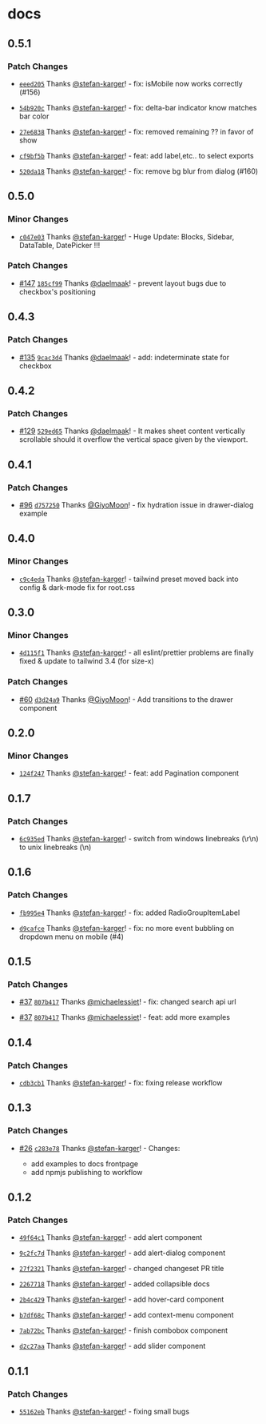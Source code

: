 # docs

## 0.5.1

### Patch Changes

- [`eeed205`](https://github.com/stefan-karger/solid-ui/commit/eeed205c4d8fa63e61d33d4ee8539b5d4a84b50e) Thanks [@stefan-karger](https://github.com/stefan-karger)! - fix: isMobile now works correctly (#156)

- [`54b920c`](https://github.com/stefan-karger/solid-ui/commit/54b920c0f61c7da176a6ab728d4049dc6d12cb1c) Thanks [@stefan-karger](https://github.com/stefan-karger)! - fix: delta-bar indicator know matches bar color

- [`27e6838`](https://github.com/stefan-karger/solid-ui/commit/27e6838c0a9c7262bd0f3e77a67a486036abd862) Thanks [@stefan-karger](https://github.com/stefan-karger)! - fix: removed remaining ?? in favor of show

- [`cf9bf5b`](https://github.com/stefan-karger/solid-ui/commit/cf9bf5b42913d5428b538a665ee959e3b9133569) Thanks [@stefan-karger](https://github.com/stefan-karger)! - feat: add label,etc.. to select exports

- [`520da18`](https://github.com/stefan-karger/solid-ui/commit/520da188398055deba86dff75838f2c75775b4b3) Thanks [@stefan-karger](https://github.com/stefan-karger)! - fix: remove bg blur from dialog (#160)

## 0.5.0

### Minor Changes

- [`c047e03`](https://github.com/stefan-karger/solid-ui/commit/c047e0330cb0887e11bcd8a80c568e3d2c1604d9) Thanks [@stefan-karger](https://github.com/stefan-karger)! - Huge Update: Blocks, Sidebar, DataTable, DatePicker !!!

### Patch Changes

- [#147](https://github.com/stefan-karger/solid-ui/pull/147) [`185cf99`](https://github.com/stefan-karger/solid-ui/commit/185cf99f108c831b81ee896858497c998b7d216a) Thanks [@daelmaak](https://github.com/daelmaak)! - prevent layout bugs due to checkbox's positioning

## 0.4.3

### Patch Changes

- [#135](https://github.com/stefan-karger/solid-ui/pull/135) [`9cac3d4`](https://github.com/stefan-karger/solid-ui/commit/9cac3d472ba9ca39342bb8732e5e134b02a04b94) Thanks [@daelmaak](https://github.com/daelmaak)! - add: indeterminate state for checkbox

## 0.4.2

### Patch Changes

- [#129](https://github.com/stefan-karger/solid-ui/pull/129) [`529ed65`](https://github.com/stefan-karger/solid-ui/commit/529ed6509886441b95f4dd00d267c0657f6311d5) Thanks [@daelmaak](https://github.com/daelmaak)! - It makes sheet content vertically scrollable should it overflow the vertical space given by the viewport.

## 0.4.1

### Patch Changes

- [#96](https://github.com/stefan-karger/solid-ui/pull/96) [`d757250`](https://github.com/stefan-karger/solid-ui/commit/d757250c5d178531607e67b5e040f424876676d2) Thanks [@GiyoMoon](https://github.com/GiyoMoon)! - fix hydration issue in drawer-dialog example

## 0.4.0

### Minor Changes

- [`c9c4eda`](https://github.com/stefan-karger/solid-ui/commit/c9c4eda96deda495801cdf35a595157f53a11d61) Thanks [@stefan-karger](https://github.com/stefan-karger)! - tailwind preset moved back into config & dark-mode fix for root.css

## 0.3.0

### Minor Changes

- [`4d115f1`](https://github.com/stefan-karger/solid-ui/commit/4d115f1498579e447ac2bef35f228a6682f455b1) Thanks [@stefan-karger](https://github.com/stefan-karger)! - all eslint/prettier problems are finally fixed & update to tailwind 3.4 (for size-x)

### Patch Changes

- [#60](https://github.com/stefan-karger/solid-ui/pull/60) [`d3d24a9`](https://github.com/stefan-karger/solid-ui/commit/d3d24a9baf94c963af53938b00d993c9a8f7ff52) Thanks [@GiyoMoon](https://github.com/GiyoMoon)! - Add transitions to the drawer component

## 0.2.0

### Minor Changes

- [`124f247`](https://github.com/stefan-karger/solid-ui/commit/124f247bbf506d9142575ad6c7cbe86bb7b85ac4) Thanks [@stefan-karger](https://github.com/stefan-karger)! - feat: add Pagination component

## 0.1.7

### Patch Changes

- [`6c935ed`](https://github.com/stefan-karger/solid-ui/commit/6c935ed5ded57937770a7e025424b8368f997b7a) Thanks [@stefan-karger](https://github.com/stefan-karger)! - switch from windows linebreaks (\r\n) to unix linebreaks (\n)

## 0.1.6

### Patch Changes

- [`fb995e4`](https://github.com/stefan-karger/solid-ui/commit/fb995e4ce48774a5551ba17c06a253c5be769977) Thanks [@stefan-karger](https://github.com/stefan-karger)! - fix: added RadioGroupItemLabel

- [`d9cafce`](https://github.com/stefan-karger/solid-ui/commit/d9cafcef3966bafc5ff315636efe1fad2d8eb155) Thanks [@stefan-karger](https://github.com/stefan-karger)! - fix: no more event bubbling on dropdown menu on mobile (#4)

## 0.1.5

### Patch Changes

- [#37](https://github.com/stefan-karger/solid-ui/pull/37) [`807b417`](https://github.com/stefan-karger/solid-ui/commit/807b4171e2c0aaad3e08858082f2fa76eb47a875) Thanks [@michaelessiet](https://github.com/michaelessiet)! - fix: changed search api url

- [#37](https://github.com/stefan-karger/solid-ui/pull/37) [`807b417`](https://github.com/stefan-karger/solid-ui/commit/807b4171e2c0aaad3e08858082f2fa76eb47a875) Thanks [@michaelessiet](https://github.com/michaelessiet)! - feat: add more examples

## 0.1.4

### Patch Changes

- [`cdb3cb1`](https://github.com/stefan-karger/solid-ui/commit/cdb3cb12116790a170b64186432340d91821157e) Thanks [@stefan-karger](https://github.com/stefan-karger)! - fix: fixing release workflow

## 0.1.3

### Patch Changes

- [#26](https://github.com/stefan-karger/solid-ui/pull/26) [`c283e78`](https://github.com/stefan-karger/solid-ui/commit/c283e78feeba71a3cfcd3dac0464bd66ad8d6c29) Thanks [@stefan-karger](https://github.com/stefan-karger)! - Changes:

  - add examples to docs frontpage
  - add npmjs publishing to workflow

## 0.1.2

### Patch Changes

- [`49f64c1`](https://github.com/stefan-karger/solid-ui/commit/49f64c1a0fcc1f079d885582922abd7de84509d1) Thanks [@stefan-karger](https://github.com/stefan-karger)! - add alert component

- [`9c2fc7d`](https://github.com/stefan-karger/solid-ui/commit/9c2fc7d8599b326ba156e22d16ce139de4058de9) Thanks [@stefan-karger](https://github.com/stefan-karger)! - add alert-dialog component

- [`27f2321`](https://github.com/stefan-karger/solid-ui/commit/27f23214bf912ab4ea828a04298503643094f6c6) Thanks [@stefan-karger](https://github.com/stefan-karger)! - changed changeset PR title

- [`2267718`](https://github.com/stefan-karger/solid-ui/commit/2267718ad3a423b89ca972fda9452099b84da1a1) Thanks [@stefan-karger](https://github.com/stefan-karger)! - added collapsible docs

- [`2b4c429`](https://github.com/stefan-karger/solid-ui/commit/2b4c429eb8e093a6f07b66f6190b6c22b5b7d163) Thanks [@stefan-karger](https://github.com/stefan-karger)! - add hover-card component

- [`b7df68c`](https://github.com/stefan-karger/solid-ui/commit/b7df68cd68ec60653f7bfe7edc9f09555e43361e) Thanks [@stefan-karger](https://github.com/stefan-karger)! - add context-menu component

- [`7ab72bc`](https://github.com/stefan-karger/solid-ui/commit/7ab72bc34a5639c08661a7f191efd2201a768c18) Thanks [@stefan-karger](https://github.com/stefan-karger)! - finish combobox component

- [`d2c27aa`](https://github.com/stefan-karger/solid-ui/commit/d2c27aaa50aa57655875c45409fe3db03b3da218) Thanks [@stefan-karger](https://github.com/stefan-karger)! - add slider component

## 0.1.1

### Patch Changes

- [`55162eb`](https://github.com/stefan-karger/solid-ui/commit/55162eb29c0e48b65ae1687b69bb9474832ce8e1) Thanks [@stefan-karger](https://github.com/stefan-karger)! - fixing small bugs
